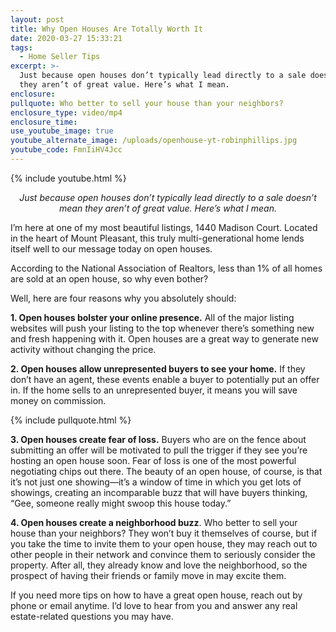 ```yaml
---
layout: post
title: Why Open Houses Are Totally Worth It
date: 2020-03-27 15:33:21
tags:
  - Home Seller Tips
excerpt: >-
  Just because open houses don’t typically lead directly to a sale doesn’t mean
  they aren’t of great value. Here’s what I mean.
enclosure:
pullquote: Who better to sell your house than your neighbors?
enclosure_type: video/mp4
enclosure_time:
use_youtube_image: true
youtube_alternate_image: /uploads/openhouse-yt-robinphillips.jpg
youtube_code: FmnIiHV4Jcc
---
```


{% include youtube.html %}

<p style="text-align:center"><em>Just because open houses don’t typically lead directly to a sale doesn’t mean they aren’t of great value. Here’s what I mean.</em></p>

I’m here at one of my most beautiful listings, 1440 Madison Court. Located in the heart of Mount Pleasant, this truly multi-generational home lends itself well to our message today on open houses.&nbsp;

According to the National Association of Realtors, less than 1% of all homes are sold at an open house, so why even bother?

Well, here are four reasons why you absolutely should:

**1\. Open houses bolster your online presence.** All of the major listing websites will push your listing to the top whenever there’s something new and fresh happening with it. Open houses are a great way to generate new activity without changing the price.&nbsp;

**2\. Open houses allow unrepresented buyers to see your home.** If they don’t have an agent, these events enable a buyer to potentially put an offer in. If the home sells to an unrepresented buyer, it means you will save money on commission.&nbsp;

{% include pullquote.html %}

**3\. Open houses create fear of loss.** Buyers who are on the fence about submitting an offer will be motivated to pull the trigger if they see you’re hosting an open house soon. Fear of loss is one of the most powerful negotiating chips out there. The beauty of an open house, of course, is that it’s not just one showing—it’s a window of time in which you get lots of showings, creating an incomparable buzz that will have buyers thinking, “Gee, someone really might swoop this house today.”

**4\. Open houses create a neighborhood buzz**. Who better to sell your house than your neighbors? They won’t buy it themselves of course, but if you take the time to invite them to your open house, they may reach out to other people in their network and convince them to seriously consider the property. After all, they already know and love the neighborhood, so the prospect of having their friends or family move in may excite them.&nbsp;

If you need more tips on how to have a great open house, reach out by phone or email anytime. I’d love to hear from you and answer any real estate-related questions you may have.